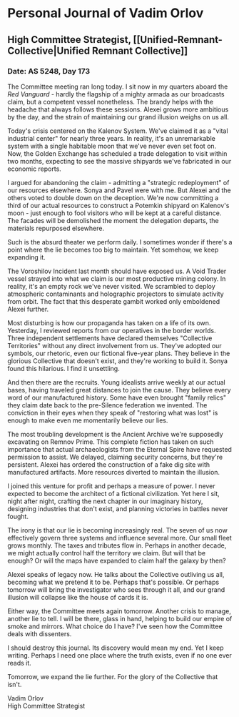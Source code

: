 # Personal Journal of Vadim Orlov

## High Committee Strategist, [[Unified-Remnant-Collective|Unified Remnant Collective]]

### Date: AS 5248, Day 173

The Committee meeting ran long today. I sit now in my quarters aboard the _Red Vanguard_ - hardly the flagship of a mighty armada as our broadcasts claim, but a competent vessel nonetheless. The brandy helps with the headache that always follows these sessions. Alexei grows more ambitious by the day, and the strain of maintaining our grand illusion weighs on us all.

Today's crisis centered on the Kalenov System. We've claimed it as a "vital industrial center" for nearly three years. In reality, it's an unremarkable system with a single habitable moon that we've never even set foot on. Now, the Golden Exchange has scheduled a trade delegation to visit within two months, expecting to see the massive shipyards we've fabricated in our economic reports.

I argued for abandoning the claim - admitting a "strategic redeployment" of our resources elsewhere. Sonya and Pavel were with me. But Alexei and the others voted to double down on the deception. We're now committing a third of our actual resources to construct a Potemkin shipyard on Kalenov's moon - just enough to fool visitors who will be kept at a careful distance. The facades will be demolished the moment the delegation departs, the materials repurposed elsewhere.

Such is the absurd theater we perform daily. I sometimes wonder if there's a point where the lie becomes too big to maintain. Yet somehow, we keep expanding it.

The Voroshilov Incident last month should have exposed us. A Void Trader vessel strayed into what we claim is our most productive mining colony. In reality, it's an empty rock we've never visited. We scrambled to deploy atmospheric contaminants and holographic projectors to simulate activity from orbit. The fact that this desperate gambit worked only emboldened Alexei further.

Most disturbing is how our propaganda has taken on a life of its own. Yesterday, I reviewed reports from our operatives in the border worlds. Three independent settlements have declared themselves "Collective Territories" without any direct involvement from us. They've adopted our symbols, our rhetoric, even our fictional five-year plans. They believe in the glorious Collective that doesn't exist, and they're working to build it. Sonya found this hilarious. I find it unsettling.

And then there are the recruits. Young idealists arrive weekly at our actual bases, having traveled great distances to join the cause. They believe every word of our manufactured history. Some have even brought "family relics" they claim date back to the pre-Silence federation we invented. The conviction in their eyes when they speak of "restoring what was lost" is enough to make even me momentarily believe our lies.

The most troubling development is the Ancient Archive we're supposedly excavating on Remnov Prime. This complete fiction has taken on such importance that actual archaeologists from the Eternal Spire have requested permission to assist. We delayed, claiming security concerns, but they're persistent. Alexei has ordered the construction of a fake dig site with manufactured artifacts. More resources diverted to maintain the illusion.

I joined this venture for profit and perhaps a measure of power. I never expected to become the architect of a fictional civilization. Yet here I sit, night after night, crafting the next chapter in our imaginary history, designing industries that don't exist, and planning victories in battles never fought.

The irony is that our lie is becoming increasingly real. The seven of us now effectively govern three systems and influence several more. Our small fleet grows monthly. The taxes and tributes flow in. Perhaps in another decade, we might actually control half the territory we claim. But will that be enough? Or will the maps have expanded to claim half the galaxy by then?

Alexei speaks of legacy now. He talks about the Collective outliving us all, becoming what we pretend it to be. Perhaps that's possible. Or perhaps tomorrow will bring the investigator who sees through it all, and our grand illusion will collapse like the house of cards it is.

Either way, the Committee meets again tomorrow. Another crisis to manage, another lie to tell. I will be there, glass in hand, helping to build our empire of smoke and mirrors. What choice do I have? I've seen how the Committee deals with dissenters.

I should destroy this journal. Its discovery would mean my end. Yet I keep writing. Perhaps I need one place where the truth exists, even if no one ever reads it.

Tomorrow, we expand the lie further. For the glory of the Collective that isn't.

Vadim Orlov  
High Committee Strategist